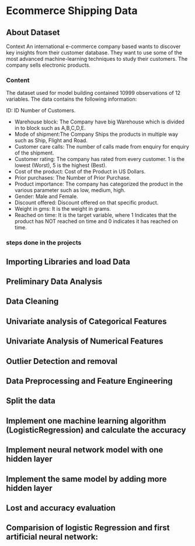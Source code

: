 # Ecommerce Shipping Data
## About Dataset
Context
An international e-commerce company based wants to discover key insights from their customer database.
They want to use some of the most advanced machine-learning techniques to study their customers. The company sells electronic products.

### Content 
The dataset used for model building contained 10999 observations of 12 variables.
The data contains the following information:

ID: ID Number of Customers.
* Warehouse block: The Company have big Warehouse which is divided in to block such as A,B,C,D,E.
* Mode of shipment:The Company Ships the products in multiple way such as Ship, Flight and Road.
* Customer care calls: The number of calls made from enquiry for enquiry of the shipment.
* Customer rating: The company has rated from every customer. 1 is the lowest (Worst), 5 is the highest (Best).
* Cost of the product: Cost of the Product in US Dollars.
* Prior purchases: The Number of Prior Purchase.
* Product importance: The company has categorized the product in the various parameter such as low, medium, high.
* Gender: Male and Female.
* Discount offered: Discount offered on that specific product.
* Weight in gms: It is the weight in grams.
* Reached on time: It is the target variable, where 1 Indicates that the product has NOT reached on time and 0 indicates it has reached on time.
### steps done in the projects ###

## Importing Libraries and load Data

##  Preliminary Data Analysis 

## Data Cleaning

## Univariate analysis of Categorical Features

## Univariate Analysis of Numerical Features

## Outlier Detection and removal

## Data Preprocessing and Feature Engineering

## Split the data 

## Implement one machine learning algorithm (LogisticRegression) and calculate the accuracy

## Implement neural network model with one hidden layer

## Implement the same model by adding more hidden layer

## Lost and accuracy evaluation

## Comparision of logistic Regression and first artificial neural network:

